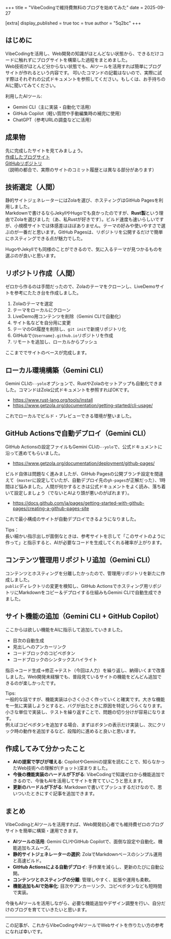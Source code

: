 +++
title = "VibeCodingで維持費無料のブログを始めてみた"
date = 2025-09-27

[extra]
display_published = true
toc = true
author = "5q2bc"
+++

## はじめに
VibeCodingを活用し、Web開発の知識がほとんどない状態から、できるだけコードに触れずにブログサイトを構築した過程をまとめました。  
Web技術がほとんど分からない状態でも、AIツールを活用すれば簡単にブログサイトが作れるという内容です。
叩いたコマンドの記載はないので、実際に試す際はそれぞれの公式ドキュメントを参照してください。もしくは、お手持ちのAIに聞いてみてください。

利用したAIツール:
- Gemini CLI（主に実装・自動化で活用）
- GitHub Copilot（軽い質問や手動編集時の補完に使用）
- ChatGPT（参考URLの調査などに活用）

## 成果物
先に完成したサイトを見てみましょう。  
[作成したブログサイト](https://5q2bc.github.io/)  
[GitHubリポジトリ](https://github.com/5q2bc/5q2bc.github.io)  
（説明の都合で、実際のサイトのコミット履歴とは異なる部分があります）

## 技術選定（人間）
静的サイトジェネレーターにはZolaを選び、ホスティングはGitHub Pagesを利用しました。  
Markdownで書けるならJekyllやHugoでも良かったのですが、**Rust製**という理由でZolaを選びました（あ、私Rustが好きです）。ビルド速度も速いらしいですが、小規模サイトでは体感差はほぼありません。テーマの好みや使いやすさで選ぶのが一番だと思います。GitHub Pagesは、リポジトリを公開するだけで簡単にホスティングできる点が魅力でした。

HugoやJekyllでも同様のことができるので、気に入るテーマが見つかるものを選ぶのが良いと思います。

## リポジトリ作成（人間）
ゼロから作るのは手間だったので、Zolaのテーマをクローンし、LiveDemoサイトを参考にたたき台を作成しました。

1. Zolaのテーマを選定
2. テーマをローカルにクローン
3. LiveDemo用コンテンツを削除（Gemini CLIで自動化）
4. サイト名などを自分用に変更
5. テーマのGit履歴を削除し、`git init`で新規リポジトリ化
6. GitHubで`{Username}.github.io`リポジトリを作成
7. リモートを追加し、ローカルからプッシュ

ここまででサイトのベースが完成します。

## ローカル環境構築（Gemini CLI）
Gemini CLIの`--yolo`オプションで、RustやZolaのセットアップも自動化できました。コマンドはZola公式ドキュメントを参照すればOKです。
- https://www.rust-lang.org/tools/install
- https://www.getzola.org/documentation/getting-started/cli-usage/

これでローカルでビルド・プレビューできる環境が整いました。

## GitHub Actionsで自動デプロイ（Gemini CLI）
GitHub Actionsの設定ファイルもGemini CLIの`--yolo`で、公式ドキュメントに沿って進めてもらいました。
- https://www.getzola.org/documentation/deployment/github-pages/

ビルド自体は問題なく進みましたが、GitHub Pagesの公開ブランチ設定を間違えて（`master`に設定していたが、自動デプロイ先の`gh-pages`が正解だった）、1時間ほど悩みました。人間が何かするときは公式ドキュメントをよく読み、落ち着いて設定しましょう（でないとAIより頭が悪いのがばれます）。
- https://docs.github.com/ja/pages/getting-started-with-github-pages/creating-a-github-pages-site

これで最小構成のサイトが自動デプロイできるようになりました。

Tips：  
長い細かい指示出しが面倒なときは、参考サイトを示して「このサイトのように作って」と指示すると、AIが必要なコードを生成してくれる確率が上がります。

## コンテンツ管理用リポジトリ追加（Gemini CLI）
コンテンツとホスティングを分離したかったので、管理用リポジトリを新たに作成しました。  
`public`ディレクトリの変更を検知し、GitHub Actionsでホスティング用リポジトリにMarkdownをコピー＆デプロイする仕組みもGemini CLIで自動生成できました。

## サイト機能の追加（Gemini CLI + GitHub Copilot）
ここからは欲しい機能をAIに指示して追加していきました。
- 目次の自動生成
- 見出しへのアンカーリンク
- コードブロックのコピペボタン
- コードブロックのシンタックスハイライト

指示→コード生成→修正→テスト（今回は人力）を繰り返し、納得いくまで改善しました。Web開発未経験でも、普段見ているサイトの機能をどんどん追加できるのが楽しかったです。

Tips:  
一般的な話ですが、機能実装は小さく小さく作っていくと確実です。大きな機能を一気に実装しようとすると、バグが出たときに原因を特定しづらくなります。小さな単位で実装し、テストを繰り返すことで、問題の切り分けが容易になります。  
例えばコピペボタンを追加する場合、まずはボタンの表示だけ実装し、次にクリック時の動作を追加するなど、段階的に進めると良いと思います。

## 作成してみて分かったこと

- **AIの提案で学びが増える**: CopilotやGeminiの提案を読むことで、知らなかったWeb技術への理解が(チョット)深まりました。
- **今後の機能実装のハードルが下がる**: VibeCodingで知識ゼロから機能追加できるので、今後もAIを活用してサイトを育てていこうと思えます。
- **更新のハードルが下がる**: Markdownで書いてプッシュするだけなので、思いついたときにすぐ記事を追加できます。

## まとめ
VibeCodingとAIツールを活用すれば、Web開発初心者でも維持費ゼロのブログサイトを簡単に構築・運用できます。

- **AIツールの活用**: Gemini CLIやGitHub Copilotで、面倒な設定や自動化、機能追加もスムーズ。
- **静的サイトジェネレーターの選択**: ZolaでMarkdownベースのシンプル運用と高速ビルド。
- **GitHub Actionsによる自動デプロイ**: 手作業を減らし、更新のたびに自動公開。
- **コンテンツとホスティングの分離**: 管理しやすく、拡張や運用も柔軟。
- **機能追加もAIで効率化**: 目次やアンカーリンク、コピペボタンなども短時間で実装。

今後もAIツールを活用しながら、必要な機能追加やデザイン調整を行い、自分だけのブログを育てていきたいと思います。

---

この記事が、これからVibeCodingやAIツールでWebサイトを作りたい方の参考になれば幸いです。
